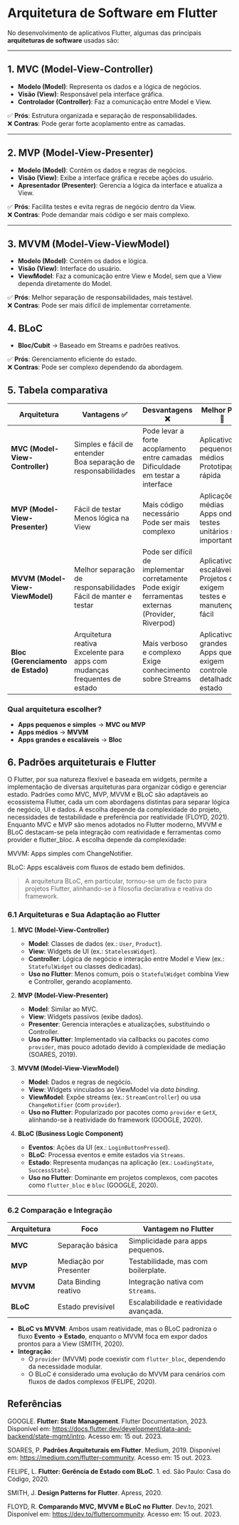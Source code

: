 
# Arquitetura de Software em Flutter

No desenvolvimento de aplicativos Flutter, algumas das principais **arquiteturas de software** usadas são:

---

## 1. MVC (Model-View-Controller)
   - **Modelo (Model)**: Representa os dados e a lógica de negócios.
   - **Visão (View)**: Responsável pela interface gráfica.
   - **Controlador (Controller)**: Faz a comunicação entre Model e View.

   ✅ **Prós**: Estrutura organizada e separação de responsabilidades.  
   ❌ **Contras**: Pode gerar forte acoplamento entre as camadas.

---

## 2. MVP (Model-View-Presenter)
   - **Modelo (Model)**: Contém os dados e regras de negócios.
   - **Visão (View)**: Exibe a interface gráfica e recebe ações do usuário.
   - **Apresentador (Presenter)**: Gerencia a lógica da interface e atualiza a View.

   ✅ **Prós**: Facilita testes e evita regras de negócio dentro da View.  
   ❌ **Contras**: Pode demandar mais código e ser mais complexo.

---

## 3. MVVM (Model-View-ViewModel)
   - **Modelo (Model)**: Contém os dados e lógica.
   - **Visão (View)**: Interface do usuário.
   - **ViewModel**: Faz a comunicação entre View e Model, sem que a View dependa diretamente do Model.

   ✅ **Prós**: Melhor separação de responsabilidades, mais testável.  
   ❌ **Contras**: Pode ser mais difícil de implementar corretamente.


## 4. BLoC 
   - **Bloc/Cubit** → Baseado em Streams e padrões reativos.
   

   ✅ **Prós**: Gerenciamento eficiente do estado.  
   ❌ **Contras**: Pode ser complexo dependendo da abordagem.

## 5. Tabela comparativa

| Arquitetura               | Vantagens ✅                                      | Desvantagens ❌                                      | Melhor Para 🚀                                      |
|---------------------------|-------------------------------------------------|----------------------------------------------------|----------------------------------------------------|
| **MVC (Model-View-Controller)** | Simples e fácil de entender  <br> Boa separação de responsabilidades  | Pode levar a forte acoplamento entre camadas <br> Dificuldade em testar a interface  | Aplicativos pequenos e médios <br> Prototipagem rápida |
| **MVP (Model-View-Presenter)** | Fácil de testar <br> Menos lógica na View | Mais código necessário <br> Pode ser mais complexo | Aplicações médias <br> Apps onde testes unitários são importantes |
| **MVVM (Model-View-ViewModel)** | Melhor separação de responsabilidades <br> Fácil de manter e testar | Pode ser difícil de implementar corretamente <br> Pode exigir ferramentas externas (Provider, Riverpod) | Aplicativos escaláveis <br> Projetos que exigem testes e manutenção fácil |
| **Bloc (Gerenciamento de Estado)** | Arquitetura reativa <br> Excelente para apps com mudanças frequentes de estado | Mais verboso e complexo <br> Exige conhecimento sobre Streams | Aplicativos grandes <br> Apps que exigem controle detalhado do estado |

### Qual arquitetura escolher?
- **Apps pequenos e simples** → **MVC ou MVP**
- **Apps médios** → **MVVM**
- **Apps grandes e escaláveis** → **Bloc**

## 6. Padrões arquiteturais e Flutter

O Flutter, por sua natureza flexível e baseada em widgets, permite a implementação de diversas arquiteturas para organizar código e gerenciar estado. Padrões como MVC, MVP, MVVM e BLoC são adaptáveis ao ecossistema Flutter, cada um com abordagens distintas para separar lógica de negócio, UI e dados. A escolha depende da complexidade do projeto, necessidades de testabilidade e preferência por reatividade (FLOYD, 2021).
Enquanto MVC e MVP são menos adotados no Flutter moderno, MVVM e BLoC destacam-se pela integração com reatividade e ferramentas como provider e flutter_bloc. A escolha depende da complexidade:

MVVM: Apps simples com ChangeNotifier.

BLoC: Apps escaláveis com fluxos de estado bem definidos.

> A arquitetura BLoC, em particular, tornou-se um de facto para projetos Flutter, alinhando-se à filosofia declarativa e reativa do framework. 


### 6.1 Arquiteturas e Sua Adaptação ao Flutter

1. **MVC (Model-View-Controller)**  
   - **Model**: Classes de dados (ex.: `User`, `Product`).  
   - **View**: Widgets de UI (ex.: `StatelessWidget`).  
   - **Controller**: Lógica de negócio e interação entre Model e View (ex.: `StatefulWidget` ou classes dedicadas).  
   - **Uso no Flutter**: Menos comum, pois o `StatefulWidget` combina View e Controller, gerando acoplamento.  

2. **MVP (Model-View-Presenter)**  
   - **Model**: Similar ao MVC.  
   - **View**: Widgets passivos (exibe dados).  
   - **Presenter**: Gerencia interações e atualizações, substituindo o Controller.  
   - **Uso no Flutter**: Implementado via callbacks ou pacotes como `provider`, mas pouco adotado devido à complexidade de mediação (SOARES, 2019).  

3. **MVVM (Model-View-ViewModel)**  
   - **Model**: Dados e regras de negócio.  
   - **View**: Widgets vinculados ao ViewModel via *data binding*.  
   - **ViewModel**: Expõe streams (ex.: `StreamController`) ou usa `ChangeNotifier` (com `provider`).  
   - **Uso no Flutter**: Popularizado por pacotes como `provider` e `GetX`, alinhando-se à reatividade do framework (GOOGLE, 2020).  

4. **BLoC (Business Logic Component)**  
   - **Eventos**: Ações da UI (ex.: `LoginButtonPressed`).  
   - **BLoC**: Processa eventos e emite estados via `Streams`.  
   - **Estado**: Representa mudanças na aplicação (ex.: `LoadingState`, `SuccessState`).  
   - **Uso no Flutter**: Dominante em projetos complexos, com pacotes como `flutter_bloc` e `bloc` (GOOGLE, 2020).  

---

### 6.2 **Comparação e Integração**  
| **Arquitetura** | **Foco**                | **Vantagem no Flutter**                |  
|------------------|--------------------------|----------------------------------------|  
| **MVC**          | Separação básica         | Simplicidade para apps pequenos.       |  
| **MVP**          | Mediação por Presenter   | Testabilidade, mas com boilerplate.    |  
| **MVVM**         | Data Binding reativo     | Integração nativa com `Streams`.       |  
| **BLoC**         | Estado previsível        | Escalabilidade e reatividade avançada. |  

- **BLoC vs MVVM**: Ambos usam reatividade, mas o BLoC padroniza o fluxo **Evento → Estado**, enquanto o MVVM foca em expor dados prontos para a View (SMITH, 2020).  
- **Integração**:  
  - O `provider` (MVVM) pode coexistir com `flutter_bloc`, dependendo da necessidade modular.  
  - O BLoC é considerado uma evolução do MVVM para cenários com fluxos de dados complexos (FELIPE, 2020).  

## Referências 

GOOGLE. **Flutter: State Management**. Flutter Documentation, 2023. Disponível em: <https://docs.flutter.dev/development/data-and-backend/state-mgmt/intro>. Acesso em: 15 out. 2023.  

SOARES, P. **Padrões Arquiteturais em Flutter**. Medium, 2019. Disponível em: <https://medium.com/flutter-community>. Acesso em: 15 out. 2023.  

FELIPE, L. **Flutter: Gerência de Estado com BLoC**. 1. ed. São Paulo: Casa do Código, 2020.  

SMITH, J. **Design Patterns for Flutter**. Apress, 2020.  

FLOYD, R. **Comparando MVC, MVVM e BLoC no Flutter**. Dev.to, 2021. Disponível em: <https://dev.to/fluttercommunity>. Acesso em: 15 out. 2023.  


